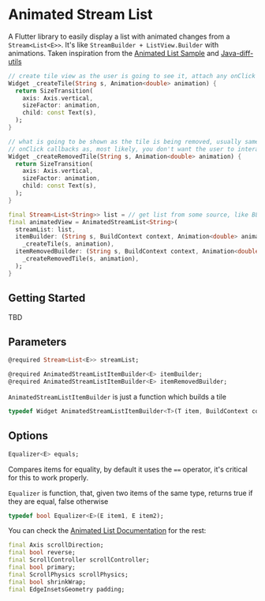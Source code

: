 # Animated Stream List

A Flutter library to easily display a list with animated changes from a ```Stream<List<E>>```.
It's like ```StreamBuilder + ListView.Builder``` with animations.
Taken inspiration from the [Animated List Sample](https://flutter.dev/docs/catalog/samples/animated-list) and [Java-diff-utils](https://github.com/KengoTODA/java-diff-utils)
```dart
// create tile view as the user is going to see it, attach any onClick callbacks etc.
Widget _createTile(String s, Animation<double> animation) {
  return SizeTransition(  
    axis: Axis.vertical,  
    sizeFactor: animation,  
    child: const Text(s),
  );
}

// what is going to be shown as the tile is being removed, usually same as above but without any 
// onClick callbacks as, most likely, you don't want the user to interact with a removed view
Widget _createRemovedTile(String s, Animation<double> animation) {
  return SizeTransition(  
    axis: Axis.vertical,  
    sizeFactor: animation,  
    child: const Text(s),
  );
}

final Stream<List<String>> list = // get list from some source, like BLOC
final animatedView = AnimatedStreamList<String>(  
  streamList: list,  
  itemBuilder: (String s, BuildContext context, Animation<double> animation) =>  
    _createTile(s, animation),  
  itemRemovedBuilder: (String s, BuildContext context, Animation<double> animation) =>  
    _createRemovedTile(s, animation),
  );  
}
```

## Getting Started
TBD
## Parameters
```dart
@required Stream<List<E>> streamList;
```
```dart
@required AnimatedStreamListItemBuilder<E> itemBuilder;  
@required AnimatedStreamListItemBuilder<E> itemRemovedBuilder;  
```
```AnimatedStreamListItemBuilder``` is just a function which builds a tile
```dart
typedef Widget AnimatedStreamListItemBuilder<T>(T item, BuildContext context, Animation<double> animation);
```
## Options 
```dart
Equalizer<E> equals; 
```
Compares items for equality, by default it uses the ```==``` operator, it's critical for this to work properly.

```Equalizer``` is function, that, given two items of the same type, returns true if they are equal, false otherwise
```dart
typedef bool Equalizer<E>(E item1, E item2);
```

You can check the [Animated List Documentation](https://docs.flutter.io/flutter/widgets/AnimatedList-class.html) for the rest:
```dart
final Axis scrollDirection;  
final bool reverse;  
final ScrollController scrollController;  
final bool primary;  
final ScrollPhysics scrollPhysics;  
final bool shrinkWrap;  
final EdgeInsetsGeometry padding;  
```

